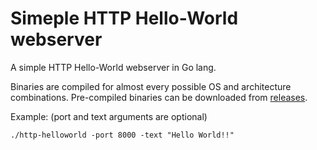 # Simeple HTTP Hello-World webserver
A simple HTTP Hello-World webserver in Go lang.

Binaries are compiled for almost every possible OS and architecture combinations. Pre-compiled binaries can be downloaded from [releases](https://github.com/SubhashBose/Simple-HTTP-HelloWorld-server/releases).

Example: (port and text arguments are optional)
```
./http-helloworld -port 8000 -text "Hello World!!"
```
